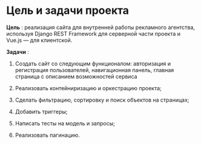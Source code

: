 # Цель и задачи проекта

**Цель** : реализация сайта для внутренней работы рекламного агентства, используя Django REST Framework для серверной части проекта и Vue.js — для клиентской.

**Задачи** : 

1. Создать сайт со следующим функционалом: авторизация и регистрация пользователей, навигационная панель, главная страница с описанием возможностей сервиса

2. Реализовать контейниризацию и оркестрацию проекта;
3. Сделать фильтрацию, сортировку и поиск объектов на страницах;
4. Добавить триггеры;
5. Написать тесты на модель и запросы;
6. Реализовать пагинацию.